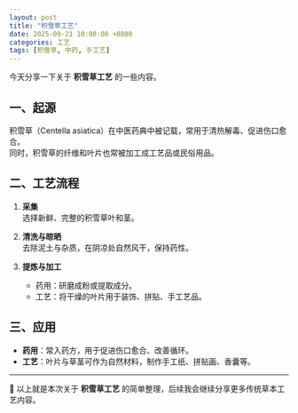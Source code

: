 ```yaml
---
layout: post
title: "积雪草工艺"
date: 2025-09-21 10:00:00 +0800
categories: 工艺
tags: [积雪草, 中药, 手工艺]
---
```


今天分享一下关于 **积雪草工艺** 的一些内容。

## 一、起源
积雪草（Centella asiatica）在中医药典中被记载，常用于清热解毒、促进伤口愈合。  
同时，积雪草的纤维和叶片也常被加工成工艺品或民俗用品。

## 二、工艺流程
1. **采集**  
   选择新鲜、完整的积雪草叶和茎。  

2. **清洗与晾晒**  
   去除泥土与杂质，在阴凉处自然风干，保持药性。  

3. **提炼与加工**  
   - 药用：研磨成粉或提取成分。  
   - 工艺：将干燥的叶片用于装饰、拼贴、手工艺品。  

## 三、应用
- **药用**：常入药方，用于促进伤口愈合、改善循环。  
- **工艺**：叶片与草茎可作为自然材料，制作手工纸、拼贴画、香囊等。  

---

📌 以上就是本次关于 **积雪草工艺** 的简单整理，后续我会继续分享更多传统草本工艺内容。
